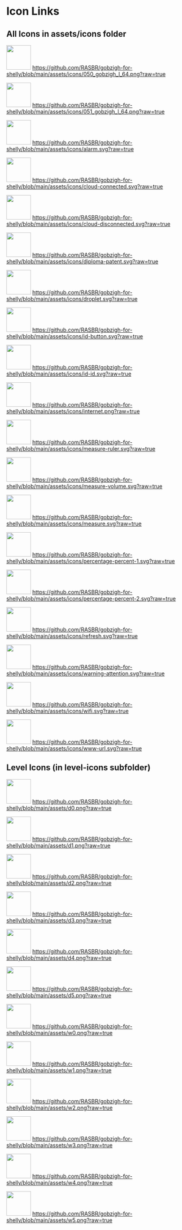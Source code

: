 
# Icon Links

## All Icons in assets/icons folder

<img src="https://github.com/RASBR/gobzigh-for-shelly/blob/main/assets/icons/050_gobzigh_l_64.png?raw=true" width="64" height="64"> https://github.com/RASBR/gobzigh-for-shelly/blob/main/assets/icons/050_gobzigh_l_64.png?raw=true

<img src="https://github.com/RASBR/gobzigh-for-shelly/blob/main/assets/icons/051_gobzigh_l_64.png?raw=true" width="64" height="64"> https://github.com/RASBR/gobzigh-for-shelly/blob/main/assets/icons/051_gobzigh_l_64.png?raw=true

<img src="https://github.com/RASBR/gobzigh-for-shelly/blob/main/assets/icons/alarm.svg?raw=true" width="64" height="64"> https://github.com/RASBR/gobzigh-for-shelly/blob/main/assets/icons/alarm.svg?raw=true

<img src="https://github.com/RASBR/gobzigh-for-shelly/blob/main/assets/icons/cloud-connected.svg?raw=true" width="64" height="64"> https://github.com/RASBR/gobzigh-for-shelly/blob/main/assets/icons/cloud-connected.svg?raw=true

<img src="https://github.com/RASBR/gobzigh-for-shelly/blob/main/assets/icons/cloud-disconnected.svg?raw=true" width="64" height="64"> https://github.com/RASBR/gobzigh-for-shelly/blob/main/assets/icons/cloud-disconnected.svg?raw=true

<img src="https://github.com/RASBR/gobzigh-for-shelly/blob/main/assets/icons/diploma-patent.svg?raw=true" width="64" height="64"> https://github.com/RASBR/gobzigh-for-shelly/blob/main/assets/icons/diploma-patent.svg?raw=true

<img src="https://github.com/RASBR/gobzigh-for-shelly/blob/main/assets/icons/droplet.svg?raw=true" width="64" height="64"> https://github.com/RASBR/gobzigh-for-shelly/blob/main/assets/icons/droplet.svg?raw=true

<img src="https://github.com/RASBR/gobzigh-for-shelly/blob/main/assets/icons/id-button.svg?raw=true" width="64" height="64"> https://github.com/RASBR/gobzigh-for-shelly/blob/main/assets/icons/id-button.svg?raw=true

<img src="https://github.com/RASBR/gobzigh-for-shelly/blob/main/assets/icons/id-id.svg?raw=true" width="64" height="64"> https://github.com/RASBR/gobzigh-for-shelly/blob/main/assets/icons/id-id.svg?raw=true

<img src="https://github.com/RASBR/gobzigh-for-shelly/blob/main/assets/icons/internet.png?raw=true" width="64" height="64"> https://github.com/RASBR/gobzigh-for-shelly/blob/main/assets/icons/internet.png?raw=true

<img src="https://github.com/RASBR/gobzigh-for-shelly/blob/main/assets/icons/measure-ruler.svg?raw=true" width="64" height="64"> https://github.com/RASBR/gobzigh-for-shelly/blob/main/assets/icons/measure-ruler.svg?raw=true

<img src="https://github.com/RASBR/gobzigh-for-shelly/blob/main/assets/icons/measure-volume.svg?raw=true" width="64" height="64"> https://github.com/RASBR/gobzigh-for-shelly/blob/main/assets/icons/measure-volume.svg?raw=true

<img src="https://github.com/RASBR/gobzigh-for-shelly/blob/main/assets/icons/measure.svg?raw=true" width="64" height="64"> https://github.com/RASBR/gobzigh-for-shelly/blob/main/assets/icons/measure.svg?raw=true

<img src="https://github.com/RASBR/gobzigh-for-shelly/blob/main/assets/icons/percentage-percent-1.svg?raw=true" width="64" height="64"> https://github.com/RASBR/gobzigh-for-shelly/blob/main/assets/icons/percentage-percent-1.svg?raw=true

<img src="https://github.com/RASBR/gobzigh-for-shelly/blob/main/assets/icons/percentage-percent-2.svg?raw=true" width="64" height="64"> https://github.com/RASBR/gobzigh-for-shelly/blob/main/assets/icons/percentage-percent-2.svg?raw=true

<img src="https://github.com/RASBR/gobzigh-for-shelly/blob/main/assets/icons/refresh.svg?raw=true" width="64" height="64"> https://github.com/RASBR/gobzigh-for-shelly/blob/main/assets/icons/refresh.svg?raw=true

<img src="https://github.com/RASBR/gobzigh-for-shelly/blob/main/assets/icons/warning-attention.svg?raw=true" width="64" height="64"> https://github.com/RASBR/gobzigh-for-shelly/blob/main/assets/icons/warning-attention.svg?raw=true

<img src="https://github.com/RASBR/gobzigh-for-shelly/blob/main/assets/icons/wifi.svg?raw=true" width="64" height="64"> https://github.com/RASBR/gobzigh-for-shelly/blob/main/assets/icons/wifi.svg?raw=true

<img src="https://github.com/RASBR/gobzigh-for-shelly/blob/main/assets/icons/www-url.svg?raw=true" width="64" height="64"> https://github.com/RASBR/gobzigh-for-shelly/blob/main/assets/icons/www-url.svg?raw=true

## Level Icons (in level-icons subfolder)

<img src="https://github.com/RASBR/gobzigh-for-shelly/blob/main/assets/d0.png?raw=true" width="64" height="64"> https://github.com/RASBR/gobzigh-for-shelly/blob/main/assets/d0.png?raw=true

<img src="https://github.com/RASBR/gobzigh-for-shelly/blob/main/assets/d1.png?raw=true" width="64" height="64"> https://github.com/RASBR/gobzigh-for-shelly/blob/main/assets/d1.png?raw=true

<img src="https://github.com/RASBR/gobzigh-for-shelly/blob/main/assets/d2.png?raw=true" width="64" height="64"> https://github.com/RASBR/gobzigh-for-shelly/blob/main/assets/d2.png?raw=true

<img src="https://github.com/RASBR/gobzigh-for-shelly/blob/main/assets/d3.png?raw=true" width="64" height="64"> https://github.com/RASBR/gobzigh-for-shelly/blob/main/assets/d3.png?raw=true

<img src="https://github.com/RASBR/gobzigh-for-shelly/blob/main/assets/d4.png?raw=true" width="64" height="64"> https://github.com/RASBR/gobzigh-for-shelly/blob/main/assets/d4.png?raw=true

<img src="https://github.com/RASBR/gobzigh-for-shelly/blob/main/assets/d5.png?raw=true" width="64" height="64"> https://github.com/RASBR/gobzigh-for-shelly/blob/main/assets/d5.png?raw=true

<img src="https://github.com/RASBR/gobzigh-for-shelly/blob/main/assets/w0.png?raw=true" width="64" height="64"> https://github.com/RASBR/gobzigh-for-shelly/blob/main/assets/w0.png?raw=true

<img src="https://github.com/RASBR/gobzigh-for-shelly/blob/main/assets/w1.png?raw=true" width="64" height="64"> https://github.com/RASBR/gobzigh-for-shelly/blob/main/assets/w1.png?raw=true

<img src="https://github.com/RASBR/gobzigh-for-shelly/blob/main/assets/w2.png?raw=true" width="64" height="64"> https://github.com/RASBR/gobzigh-for-shelly/blob/main/assets/w2.png?raw=true

<img src="https://github.com/RASBR/gobzigh-for-shelly/blob/main/assets/w3.png?raw=true" width="64" height="64"> https://github.com/RASBR/gobzigh-for-shelly/blob/main/assets/w3.png?raw=true

<img src="https://github.com/RASBR/gobzigh-for-shelly/blob/main/assets/w4.png?raw=true" width="64" height="64"> https://github.com/RASBR/gobzigh-for-shelly/blob/main/assets/w4.png?raw=true

<img src="https://github.com/RASBR/gobzigh-for-shelly/blob/main/assets/w5.png?raw=true" width="64" height="64"> https://github.com/RASBR/gobzigh-for-shelly/blob/main/assets/w5.png?raw=true
